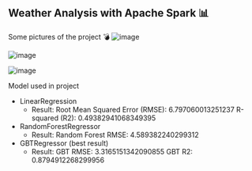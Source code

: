 ## Weather Analysis with Apache Spark 📊

Some pictures of the project 💣
![image](https://github.com/user-attachments/assets/3ec05ba4-d050-40ce-872d-9e48850e4cbf)

![image](https://github.com/user-attachments/assets/efa233ca-154a-46b7-a99b-cc0afaa28135)

![image](https://github.com/user-attachments/assets/fa1c3615-1305-4cc3-8606-8add1d825c7b)


Model used in project
- LinearRegression
  - Result: Root Mean Squared Error (RMSE): 6.797060013251237
            R-squared (R2): 0.49382941068349395
- RandomForestRegressor
  - Result: Random Forest RMSE: 4.589382240299312
-  GBTRegressor (best result)
    - Result: GBT RMSE: 3.3165151342090855
              GBT R2: 0.8794912268299956
